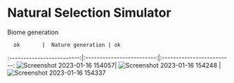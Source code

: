 # Natural Selection Simulator

Biome generation

      ok       |  Nature generation | ok
:-------------------------:|:-------------------------:|:-------------------------:
![Screenshot 2023-01-16 154057](https://user-images.githubusercontent.com/65002959/212764324-562760d7-455e-4682-90d5-8c65642d81b5.png)| 
![Screenshot 2023-01-16 154248](https://user-images.githubusercontent.com/65002959/212764329-b3229191-ad5d-4ce1-81e7-560ea58136c2.png)
| 
![Screenshot 2023-01-16 154337](https://user-images.githubusercontent.com/65002959/212764333-474fc8fa-072a-4f5a-8e13-f66627bfcb5a.png)
